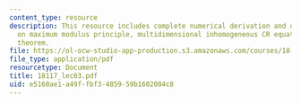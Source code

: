 ```yaml
---
content_type: resource
description: This resource includes complete numerical derivation and description
  on maximum modulus principle, multidimensional inhomogeneous CR equation, and Hartog?s
  theorem.
file: https://ol-ocw-studio-app-production.s3.amazonaws.com/courses/18-117-topics-in-several-complex-variables-spring-2005/e5160ae1a49ffbf3485959b1602004c8_18117_lec03.pdf
file_type: application/pdf
resourcetype: Document
title: 18117_lec03.pdf
uid: e5160ae1-a49f-fbf3-4859-59b1602004c8
---
```

